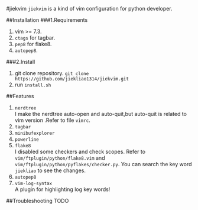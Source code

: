 #jiekvim
`jiekvim` is a kind of vim configuration for python developer.

##Installation
###1.Requirements
1. vim >= 7.3.
2. `ctags` for tagbar.
3. `pep8` for flake8.
4. `autopep8`.

###2.Install
1. git clone repository. `git clone https://github.com/jiekliao1314/jiekvim.git`
2. run `install.sh`

##Features
1. `nerdtree`  
  I make the nerdtree auto-open and auto-quit,but auto-quit is related to vim version .Refer to file `vimrc`.
2. `tagbar`
3. `minibufexplorer`
4. `powerline`
4. `flake8`  
    I disabled some checkers and check scopes. Refer to `vim/ftplugin/python/flake8.vim` and `vim/ftplugin/python/pyflakes/checker.py`. You can search the key word `jiekliao` to see the changes.
5. `autopep8`
6. `vim-log-syntax`  
    A plugin for highlighting log key words!

##Troubleshooting
TODO
